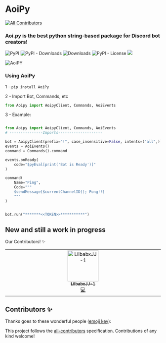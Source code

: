 # AoiPy
<!-- ALL-CONTRIBUTORS-BADGE:START - Do not remove or modify this section -->
[![All Contributors](https://img.shields.io/badge/all_contributors-1-orange.svg?style=flat-square)](#contributors-)
<!-- ALL-CONTRIBUTORS-BADGE:END -->
### Aoi.py is the best python string-based package for Discord bot creators!


![PyPI](https://img.shields.io/pypi/v/aoipy)
![PyPI - Downloads](https://img.shields.io/pypi/dm/aoipy?color=green&label=downloads)
![Downloads](https://static.pepy.tech/personalized-badge/aoipy?period=total&units=international_system&left_color=grey&right_color=green&left_text=downloads)
![PyPI - License](https://img.shields.io/pypi/l/aoipy)
![](https://tokei.rs/b1/github/tomschimansky/aoipy)

![AoiPY](https://github.com/LilbabxJJ-1/Aoipy/blob/master/aoipy/AOIpy%20(1).png)
### Using AoiPy

1 - `pip install AoiPy`

2 - Import Bot, Commands, etc

```python
from Aoipy import AoipyClient, Commands, AoiEvents
```

3 -  Example:

```python

from Aoipy import AoipyClient, Commands, AoiEvents
# ---------------Imports--------------------

bot = AoipyClient(prefix="!", case_insensitive=False, intents=("all",))
events = AoiEvents()
command = Commands().command

events.onReady(
    code="$pyEval[print('Bot is Ready')]"
)

command(
    Name="Ping",
    Code="""
    $sendMessage[$currentChannelID[]; Pong!!]
    """
)


bot.run("*******<<TOKEN>>***********")
```

## New and still a work in progress


Our Contributors! ✨
<!-- ALL-CONTRIBUTORS-LIST:START - Do not remove or modify this section -->
<!-- prettier-ignore-start -->
<!-- markdownlint-disable -->
<table>
  <tbody>
    <tr>
      <td align="center" valign="top" width="14.28%"><a href="https://github.com/LilbabxJJ-1"><img src="https://avatars.githubusercontent.com/u/99676249?v=4?s=100" width="100px;" alt="LilbabxJJ-1"/><br /><sub><b>LilbabxJJ-1</b></sub></a><br /><a href="https://github.com/LilbabxJJ-1/AoiPy2.0/commits?author=LilbabxJJ-1" title="Code">💻</a></td>
    </tr>
  </tbody>
</table>

<!-- markdownlint-restore -->
<!-- prettier-ignore-end -->

<!-- ALL-CONTRIBUTORS-LIST:END -->
## Contributors ✨

Thanks goes to these wonderful people ([emoji key](https://allcontributors.org/docs/en/emoji-key)):

<!-- ALL-CONTRIBUTORS-LIST:START - Do not remove or modify this section -->
<!-- prettier-ignore-start -->
<!-- markdownlint-disable -->
<!-- markdownlint-restore -->
<!-- prettier-ignore-end -->
<!-- ALL-CONTRIBUTORS-LIST:END -->

This project follows the [all-contributors](https://github.com/all-contributors/all-contributors) specification. Contributions of any kind welcome!